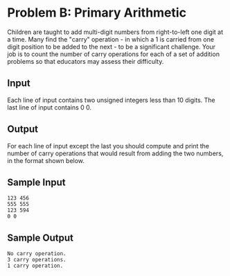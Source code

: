 Problem B: Primary Arithmetic
=============================

Children are taught to add multi-digit numbers from right-to-left one digit at a time. Many find the "carry" operation - in which a 1 is carried from one digit position to be added to the next - to be a significant challenge. Your job is to count the number of carry operations for each of a set of addition problems so that educators may assess their difficulty.

Input
-----

Each line of input contains two unsigned integers less than 10 digits. The last line of input contains 0 0.

Output
------

For each line of input except the last you should compute and print the number of carry operations that would result from adding the two numbers, in the format shown below.

Sample Input
------------
	
	123 456
	555 555
	123 594
	0 0

Sample Output
-------------
	
	No carry operation.
	3 carry operations.
	1 carry operation.